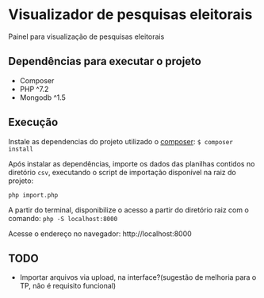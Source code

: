 # Visualizador de pesquisas eleitorais

Painel para visualização de pesquisas eleitorais

## Dependências para executar o projeto

- Composer
- PHP ^7.2
- Mongodb ^1.5

## Execução

Instale as dependencias do projeto utilizado o [composer](https://getcomposer.org/download/ "Composer download"): `$ composer install`

Após instalar as dependências, importe os dados das planilhas contidos no diretório `csv`, executando o script de importação disponível na raiz do projeto:

`php import.php`

A partir do terminal, disponibilize o acesso a partir do diretório raiz com o comando: `php -S localhost:8000`

Acesse o endereço no navegador: http://localhost:8000

## TODO
- Importar arquivos via upload, na interface?(sugestão de melhoria para o TP, não é requisito funcional)
